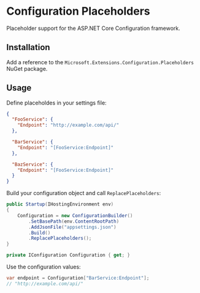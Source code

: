 # Configuration Placeholders
Placeholder support for the ASP.NET Core Configuration framework.

## Installation
Add a reference to the `Microsoft.Extensions.Configuration.Placeholders` NuGet package.

## Usage
Define placeholdes in your settings file:

```json
{
  "FooService": {
    "Endpoint": "http://example.com/api/"
  },

  "BarService": {
    "Endpoint": "[FooService:Endpoint]"
  },

  "BazService": {
    "Endpoint": "[FooService:Endpoint]"
  }
}
```

Build your configuration object and call `ReplacePlaceholders`:

```cs
public Startup(IHostingEnvironment env)
{
    Configuration = new ConfigurationBuilder()
        .SetBasePath(env.ContentRootPath)
        .AddJsonFile("appsettings.json")
        .Build()
        .ReplacePlaceholders();
}

private IConfiguration Configuration { get; }
```

Use the configuration values:
```cs
var endpoint = Configuration["BarService:Endpoint"];
// "http://example.com/api/"
```